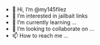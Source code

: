 - 👋 Hi, I’m @my145filez
- 👀 I’m interested in jailbait links
- 🌱 I’m currently learning ...
- 💞️ I’m looking to collaborate on ...
- 📫 How to reach me ...

<!---
my145filez/my145filez is a ✨ special ✨ repository because its `README.md` (this file) appears on your GitHub profile.
You can click the Preview link to take a look at your changes.
--->
